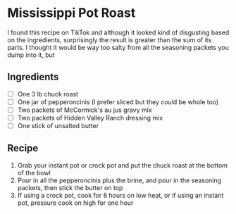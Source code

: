 # Mississippi Pot Roast

I found this recipe on TikTok and although it looked kind of disgusting based on the ingredients, surprisingly the result is greater than the sum of its parts. I thought it would be way too salty from all the seasoning packets you dump into it, but

## Ingredients

- [ ] One 3 lb chuck roast
- [ ] One jar of pepperoncinis (I prefer sliced but they could be whole too)
- [ ] Two packets of McCormick's au jus gravy mix
- [ ] Two packets of Hidden Valley Ranch dressing mix
- [ ] One stick of unsalted butter

## Recipe

1. Grab your instant pot or crock pot and put the chuck roast at the bottom of the bowl
1. Pour in all the pepperoncinis plus the brine, and pour in the seasoning packets, then stick the butter on top
1. If using a crock pot, cook for 8 hours on low heat, or if using an instant pot, pressure cook on high for one hour
